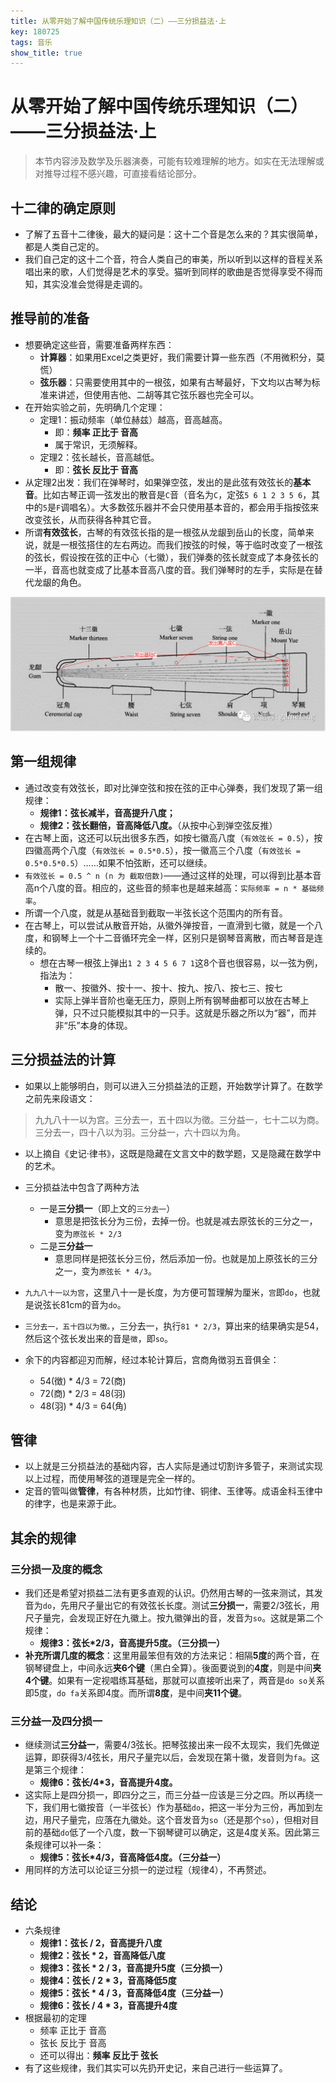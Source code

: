 ```yaml
---
title: 从零开始了解中国传统乐理知识（二）——三分损益法·上
key: 180725
tags: 音乐
show_title: true
---
```


# 从零开始了解中国传统乐理知识（二）——三分损益法·上

> 本节内容涉及数学及乐器演奏，可能有较难理解的地方。如实在无法理解或对推导过程不感兴趣，可直接看结论部分。

## 十二律的确定原则
- 了解了五音十二律後，最大的疑问是：这十二个音是怎么来的？其实很简单，都是人类自己定的。
- 我们自己定的这十二个音，符合人类自己的审美，所以听到以这样的音程关系唱出来的歌，人们觉得是艺术的享受。猫听到同样的歌曲是否觉得享受不得而知，其实没准会觉得是走调的。

## 推导前的准备
- 想要确定这些音，需要准备两样东西：
  - **计算器**：如果用Excel之类更好，我们需要计算一些东西（不用微积分，莫慌）
  - **弦乐器**：只需要使用其中的一根弦，如果有古琴最好，下文均以古琴为标准来讲述，但使用吉他、二胡等其它弦乐器也完全可以。
- 在开始实验之前，先明确几个定理：
  - 定理1：振动频率（单位赫兹）越高，音高越高。
    - 即：**频率 正比于 音高**
    - 属于常识，无须解释。
  - 定理2：弦长越长，音高越低。
    - 即：**弦长 反比于 音高**
- 从定理2出发：我们在弹琴时，如果弹空弦，发出的是此弦有效弦长的**基本音**。比如古琴正调一弦发出的散音是`C`音（音名为`C`，定弦`5 6 1 2 3 5 6`，其中的`5`是`F`调唱名）。大多数弦乐器并不会只使用基本音的，都会用手指按弦来改变弦长，从而获得各种其它音。
- 所谓**有效弦长**，古琴的有效弦长指的是一根弦从龙龈到岳山的长度，简单来说，就是一根弦搭住的左右两边。而我们按弦的时候，等于临时改变了一根弦的弦长，假设按在弦的正中心（七徽），我们弹奏的弦长就变成了本身弦长的一半，音高也就变成了比基本音高八度的音。我们弹琴时的左手，实际是在替代龙龈的角色。

![琴](/res/从零开始了解中国传统乐理知识/琴.jpg)

## 第一组规律
- 通过改变有效弦长，即对比弹空弦和按在弦的正中心弹奏，我们发现了第一组规律：
  - **规律1：弦长减半，音高提升八度；**
  - **规律2：弦长翻倍，音高降低八度。**（从按中心到弹空弦反推）
- 在古琴上面，这还可以玩出很多东西，如按七徽高八度（`有效弦长 = 0.5`），按四徽高两个八度（`有效弦长 = 0.5*0.5`），按一徽高三个八度（`有效弦长 = 0.5*0.5*0.5`）……如果不怕弦断，还可以继续。
- `有效弦长 = 0.5 ^ n (n 为 截取倍数)`——通过这样的处理，可以得到比基本音高n个八度的音。相应的，这些音的频率也是越来越高：`实际频率 = n * 基础频率`。
- 所谓一个八度，就是从基础音到截取一半弦长这个范围内的所有音。
- 在古琴上，可以尝试从散音开始，从徽外弹按音，一直滑到七徽，就是一个八度，和钢琴上一个十二音循环完全一样，区别只是钢琴音离散，而古琴音是连续的。
  - 想在古琴一根弦上弹出`1 2 3 4 5 6 7 1`这8个音也很容易，以一弦为例，指法为：
    - 散一、按徽外、按十一、按十、按九、按八、按七三、按七
    - 实际上弹半音阶也毫无压力，原则上所有钢琴曲都可以放在古琴上弹，只不过只能模拟其中的一只手。这就是乐器之所以为“器”，而并非“乐”本身的体现。

## 三分损益法的计算
- 如果以上能够明白，则可以进入三分损益法的正题，开始数学计算了。在数学之前先来段语文：

> 九九八十一以为宫。三分去一，五十四以为徵。三分益一，七十二以为商。三分去一，四十八以为羽。三分益一，六十四以为角。

- 以上摘自《史记·律书》，这既是隐藏在文言文中的数学题，又是隐藏在数学中的艺术。 

- 三分损益法中包含了两种方法
  - 一是**三分损一**（即上文的`三分去一`）
    - 意思是把弦长分为三份，去掉一份。也就是减去原弦长的三分之一，变为`原弦长 * 2/3`
  - 二是**三分益一**
    - 意思同样是把弦长分三份，然后添加一份。也就是加上原弦长的三分之一，变为`原弦长 * 4/3`。
- `九九八十一以为宫`，这里八十一是长度，为方便可暂理解为厘米，`宫`即`do`，也就是说弦长81cm的音为`do`。
- `三分去一，五十四以为徵。`，三分去一，执行`81 * 2/3`，算出来的结果确实是54，然后这个弦长发出来的音是`徴`，即`so`。
- 余下的内容都迎刃而解，经过本轮计算后，宫商角徴羽五音俱全：
  - 54(徴) * 4/3 = 72(商)
  - 72(商) * 2/3 = 48(羽)
  - 48(羽) * 4/3 = 64(角)
  
## 管律
- 以上就是三分损益法的基础内容，古人实际是通过切割许多管子，来测试实现以上过程，而使用琴弦的道理是完全一样的。
- 定音的管叫做**管律**，有各种材质，比如竹律、铜律、玉律等。成语金科玉律中的律字，也是来源于此。

## 其余的规律
### 三分损一及度的概念
- 我们还是希望对损益二法有更多直观的认识。仍然用古琴的一弦来测试，其发音为`do`，先用尺子量出它的有效弦长长度。测试**三分损一**，需要2/3弦长，用尺子量完，会发现正好在九徽上。按九徽弹出的音，发音为`so`。这就是第二个规律：
  - **规律3：弦长*2/3，音高提升5度。（三分损一）**
- **补充所谓几度的概念**：这里用最笨但有效的方法来记：相隔**5度**的两个音，在钢琴键盘上，中间永远**夹6个键**（黑白全算）。後面要说到的**4度**，则是中间**夹4个键**。如果有一定视唱练耳基础，那就可以直接听出来了，两音是`do so`关系即5度，`do fa`关系即4度。而所谓**8度**，是中间**夹11个键**。
### 三分益一及四分损一
- 继续测试**三分益一**，需要4/3弦长。把琴弦接出来一段不太现实，我们先做逆运算，即获得3/4弦长，用尺子量完以后，会发现在第十徽，发音则为`fa`。这是第三个规律：
  - **规律6：弦长/4*3，音高提升4度。**
- 这实际上是四分损一，即四分之三，而三分益一应该是三分之四。所以再绕一下，我们用七徽按音（一半弦长）作为基础`do`，把这一半分为三份，再加到左边，用尺子量完，应落在九徽处。这个音发音为`so`（还是那个`so`），但相对目前的基础`do`低了一个八度，数一下钢琴键可以确定，这是4度关系。因此第三条规律可以补一条：
  - **规律5：弦长*4/3，音高降低4度。（三分益一）**
- 用同样的方法可以论证三分损一的逆过程（规律4），不再赘述。

## 结论
- 六条规律
  - **规律1：弦长 / 2，音高提升八度**
  - **规律2：弦长 * 2，音高降低八度**
  - **规律3：弦长 * 2 / 3，音高提升5度（三分损一）**
  - **规律4：弦长 / 2 * 3，音高降低5度**
  - **规律5：弦长 * 4 / 3，音高降低4度（三分益一）**
  - **规律6：弦长 / 4 * 3，音高提升4度**
- 根据最初的定理
  - 频率 正比于 音高
  - 弦长 反比于 音高
  - 还可以得出：**频率 反比于 弦长**
- 有了这些规律，我们其实可以先扔开史记，来自己进行一些运算了。

